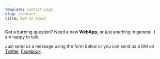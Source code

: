 ```yaml
---
template: contact-page
slug: /contact
title: Get in touch
---
```

Got a burning question? Need a new **WebApp**, or just anything in general. I am happy to talk.

Just send us a message using the form below or you can send us a DM on [Twitter](https://twitter.com/argahv), [Facebook](https://fb.com/argahv)